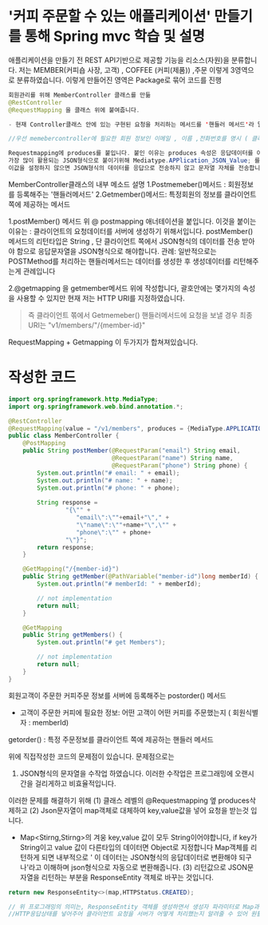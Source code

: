 # '커피 주문할 수 있는 애플리케이션' 만들기를 통해 Spring mvc 학습 및 설명

애플리케이션을 만들기 전 REST API기반으로 제공할 기능을 리소스(자원)을 분류합니다.
저는 MEMBER(커피숍 사장, 고객) , COFFEE (커피(제품)) ,주문 이렇게 3영역으로 분류하였습니다. 
이렇게 만들어진 영역은 Package로 묶어 코드를 진행


```java
회원관리를 위해 MemberController 클래스를 만듦 
@RestController 
@RequestMapping 을 클래스 위에 붙여줍니다. 

- 현재 Controller클래스 안에 있는 구현된 요청을 처리하는 메서드를 '핸들러 메서드'라 말합니다.

//우선 memebercontroller에 필요한 회원 정보인 이메일 , 이름 ,전화번호를 명시 ( 클라이언트 요청 및 응답에 필요한 정보)

Requestmapping에 produces를 붙입니다. 붙인 이유는 produces 속성은 응답데이터를 어떤 미디어 타입으로 클라이언트에게 전송할지를 설정해줍니다.
가장 많이 활용되는 JSON형식으로 붙이기위해 Mediatype.APPlication_JSON_Value; 를 붙입니다.
이값을 설정하지 않으면 JSON형식의 데이터를 응답으로 전송하지 않고 문자열 자체를 전송합니다 .
```
MemberController클래스의 내부 메소드 설명
1.Postmemeber()메서드 : 회원정보를 등록해주는 '핸들러메서드'
2.Getmember()메서드: 특정회원의 정보를 클라이언트 쪽에 제공하는 메서드 


1.postMember() 메서드 위 @ postmapping 애너테이션을 붙입니다. 이것을 붙이는 이유는 : 클라이언트의 요청데이터를 서버에 생성하기 위해서입니다.
postMember() 메서드의 리턴타입은 String , 단 클라이언트 쪽에서 JSON형식의 데이터를 전송 받아야 함으로 응답문자열을 JSON형식으로 해야합니다.
관례: 일반적으로는 POSTMethod를 처리하는 핸들러메서드는 데이터를 생성한 후 생성데이터를 리턴해주는게 관례입니다

2.@getmapping 을 getmember메서드 위에 작성합니다, 괄호안에는 몇가지의 속성을 사용할 수 있지만 현재 저는 HTTP URI를 지정하였습니다.

> 즉 클라이언트 쪾에서 Getmemeber() 핸들러메서드에 요청을 보낼 경우 최종 URI는 "v1/members/"/{member-id}"

RequestMapping + Getmapping 이 두가지가 합쳐져있습니다.

# 작성한 코드 
```java
import org.springframework.http.MediaType;
import org.springframework.web.bind.annotation.*;

@RestController
@RequestMapping(value = "/v1/members", produces = {MediaType.APPLICATION_JSON_VALUE})
public class MemberController {
    @PostMapping
    public String postMember(@RequestParam("email") String email,
                             @RequestParam("name") String name,
                             @RequestParam("phone") String phone) {
        System.out.println("# email: " + email);
        System.out.println("# name: " + name);
        System.out.println("# phone: " + phone);
        
        String response =
                "{\"" + 
                   "email\":\""+email+"\"," + 
                   "\"name\":\""+name+"\",\"" + 
                   "phone\":\"" + phone+ 
                "\"}";
        return response;
    }

    @GetMapping("/{member-id}")
    public String getMember(@PathVariable("member-id")long memberId) {
        System.out.println("# memberId: " + memberId);

        // not implementation
        return null;
    }

    @GetMapping
    public String getMembers() {
        System.out.println("# get Members");

        // not implementation
        return null;
    }
}
```

회원고객이 주문한 커피주문 정보를 서버에 등록해주는 postorder() 메서드
- 고객이 주문한 커피에 필요한 정보: 어떤 고객이 어떤 커피를 주문했는지 ( 회원식별자 : memberId) 

getorder() : 특정 주문정보를 클라이언트 쪽에 제공하는 핸들러 메서드

위에 직접작성한 코드의 문제점이 있습니다. 문제점으로는 
1. JSON형식의 문자열을 수작업 하였습니다. 
이러한 수작업은 프로그래밍에 오랜시간을 걸리게하고 비효율적입니다.

이러한 문제를 해결하기 위해 
(1) 클래스 레벨의 @Requestmapping 옆 produces삭제하고 
(2) Json문자열이 map객체로 대체하여 key,value값을 넣어 요청을 받는것 입니다.
- Map<Stirng,Stirng>의 겨웅 key,value 값이 모두 String이어야합니다, if key가 String이고 value 값이 다른타입의 데이터면 Object로 지정합니다
Map객체를 리턴하게 되면 내부적으로 ' 이 데이터는 JSON형식의 응답데이터로 변환해야 되구나'라고 이해하며 json형식으로 자동으로 변환해줍니다.
(3) 리턴값으로 JSON문자열을 리턴하는 부분을 ResponseEntity 객체로 바꾸는 것입니다.
```java
return new ResponseEntity<>(map,HTTPStatus.CREATED);

// 위 프로그래밍의 의미는, ResponseEntity 객체를 생성하면서 생성자 파라미터로 Map과 HTTP응답상태를 함께 전달하는 것입니다. 즉 요청자에게 보여주는것
//HTTP응답상태를 넣어주어 클라이언트 요청을 서버가 어떻게 처리했는지 알려줄 수 있어 원활한 소통을 가능케합니다.

```

